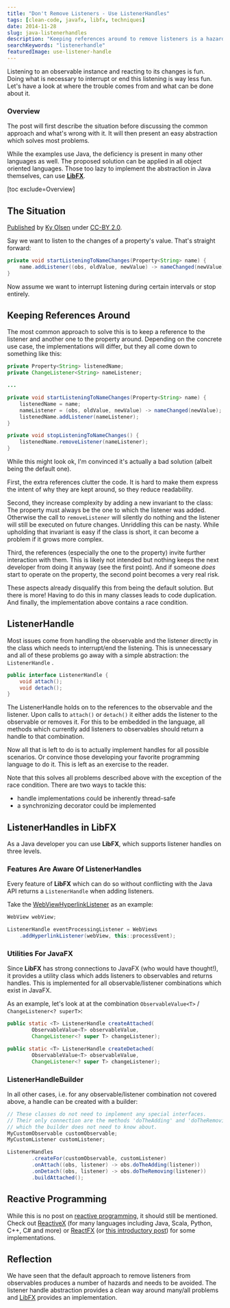 ```yaml
---
title: "Don't Remove Listeners - Use ListenerHandles"
tags: [clean-code, javafx, libfx, techniques]
date: 2014-11-28
slug: java-listenerhandles
description: "Keeping references around to remove listeners is a hazard. ListenerHandles encapsulate the complexity and LibFX has an implementation."
searchKeywords: "listenerhandle"
featuredImage: use-listener-handle
---
```


Listening to an observable instance and reacting to its changes is fun.
Doing what is necessary to interrupt or end this listening is way less fun.
Let's have a look at where the trouble comes from and what can be done about it.

### Overview

The post will first describe the situation before discussing the common approach and what's wrong with it.
It will then present an easy abstraction which solves most problems.

While the examples use Java, the deficiency is present in many other languages as well.
The proposed solution can be applied in all object oriented languages.
Those too lazy to implement the abstraction in Java themselves, can use [**LibFX**](http://libfx.codefx.org).

[toc exclude=Overview]

## The Situation

<contentimage slug="use-listener-handle"></contentimage>

[Published](https://www.flickr.com/photos/ky_olsen/3133347219/in/photolist-5LTdXV-5LTdXx-8LChMH-8LChMX) by [Ky Olsen](%20https://www.flickr.com/photos/ky_olsen/) under [CC-BY 2.0](https://creativecommons.org/licenses/by/2.0/).

Say we want to listen to the changes of a property's value.
That's straight forward:

```java
private void startListeningToNameChanges(Property<String> name) {
	name.addListener((obs, oldValue, newValue) -> nameChanged(newValue));
}
```

Now assume we want to interrupt listening during certain intervals or stop entirely.

## Keeping References Around

The most common approach to solve this is to keep a reference to the listener and another one to the property around.
Depending on the concrete use case, the implementations will differ, but they all come down to something like this:

```java
private Property<String> listenedName;
private ChangeListener<String> nameListener;

...

private void startListeningToNameChanges(Property<String> name) {
	listenedName = name;
	nameListener = (obs, oldValue, newValue) -> nameChanged(newValue);
	listenedName.addListener(nameListener);
}

private void stopListeningToNameChanges() {
	listenedName.removeListener(nameListener);
}
```

While this might look ok, I'm convinced it's actually a bad solution (albeit being the default one).

First, the extra references clutter the code.
It is hard to make them express the intent of why they are kept around, so they reduce readability.

Second, they increase complexity by adding a new invariant to the class: The property must always be the one to which the listener was added.
Otherwise the call to `removeListener` will silently do nothing and the listener will still be executed on future changes.
Unriddling this can be nasty.
While upholding that invariant is easy if the class is short, it can become a problem if it grows more complex.

Third, the references (especially the one to the property) invite further interaction with them.
This is likely not intended but nothing keeps the next developer from doing it anyway (see the first point).
And if someone *does* start to operate on the property, the second point becomes a very real risk.

These aspects already disqualify this from being the default solution.
But there is more!
Having to do this in many classes leads to code duplication.
And finally, the implementation above contains a race condition.

## ListenerHandle

Most issues come from handling the observable and the listener directly in the class which needs to interrupt/end the listening.
This is unnecessary and all of these problems go away with a simple abstraction: the `ListenerHandle` .

```java
public interface ListenerHandle {
	void attach();
	void detach();
}
```

The ListenerHandle holds on to the references to the observable and the listener.
Upon calls to `attach()` or `detach()` it either adds the listener to the observable or removes it.
For this to be embedded in the language, all methods which currently add listeners to observables should return a handle to that combination.

Now all that is left to do is to actually implement handles for all possible scenarios.
Or convince those developing your favorite programming language to do it.
This is left as an exercise to the reader.

Note that this solves all problems described above with the exception of the race condition.
There are two ways to tackle this:

-   handle implementations could be inherently thread-safe
-   a synchronizing decorator could be implemented

## ListenerHandles in LibFX

As a Java developer you can use **LibFX**, which supports listener handles on three levels.

### Features Are Aware Of ListenerHandles

Every feature of **LibFX** which can do so without conflicting with the Java API returns a `ListenerHandle` when adding listeners.

Take the [WebViewHyperlinkListener](https://github.com/CodeFX-org/LibFX/wiki/WebViewHyperlinkListener) as an example:

```java
WebView webView;

ListenerHandle eventProcessingListener = WebViews
	.addHyperlinkListener(webView, this::processEvent);
```

### Utilities For JavaFX

Since **LibFX** has strong connections to JavaFX (who would have thought!), it provides a utility class which adds listeners to observables and returns handles.
This is implemented for all observable/listener combinations which exist in JavaFX.

As an example, let's look at at the combination `ObservableValue<T>` / `ChangeListener<?
superT>`:

```java
public static <T> ListenerHandle createAttached(
		ObservableValue<T> observableValue,
		ChangeListener<? super T> changeListener);

public static <T> ListenerHandle createDetached(
		ObservableValue<T> observableValue,
		ChangeListener<? super T> changeListener);
```

### ListenerHandleBuilder

In all other cases, i.e.
for any observable/listener combination not covered above, a handle can be created with a builder:

```java
// These classes do not need to implement any special interfaces.
// Their only connection are the methods 'doTheAdding' and 'doTheRemoving',
// which the builder does not need to know about.
MyCustomObservable customObservable;
MyCustomListener customListener;

ListenerHandles
		.createFor(customObservable, customListener)
		.onAttach((obs, listener) -> obs.doTheAdding(listener))
		.onDetach((obs, listener) -> obs.doTheRemoving(listener))
		.buildAttached();
```

## Reactive Programming

While this is no post on [reactive programming](http://en.wikipedia.org/wiki/Reactive_programming), it should still be mentioned.
Check out [ReactiveX](http://reactivex.io/) (for many languages including Java, Scala, Python, C++, C\# and more) or [ReactFX](https://github.com/TomasMikula/ReactFX) (or [this introductory post](http://tomasmikula.github.io/blog/2014/05/01/reactfxs-general-stream-combinator-state-machine.html)) for some implementations.

## Reflection

We have seen that the default approach to remove listeners from observables produces a number of hazards and needs to be avoided.
The listener handle abstraction provides a clean way around many/all problems and [LibFX](http://libfx.codefx.org) provides an implementation.
